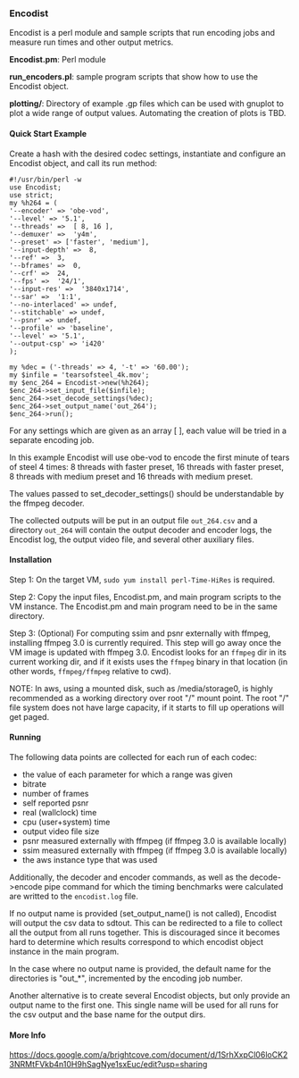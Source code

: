 ### Encodist

Encodist is a perl module and sample scripts that run encoding jobs and measure run times and other output metrics.

**Encodist\.pm**: Perl module

**run\_encoders.pl**: sample program scripts that show how to use the Encodist object.

**plotting/**: Directory of example .gp files which can be used with gnuplot to plot a wide range of output values.
Automating the creation of plots is TBD.

#### Quick Start Example

Create a hash with the desired codec settings, instantiate and configure an Encodist object, and call its run method:

    #!/usr/bin/perl -w
    use Encodist;
    use strict;
    my %h264 = (
    '--encoder' => 'obe-vod',
    '--level' => '5.1',
    '--threads' =>  [ 8, 16 ],
    '--demuxer' =>  'y4m',
    '--preset' => ['faster', 'medium'], 
    '--input-depth' =>  8,
    '--ref' =>  3,
    '--bframes' =>  0,
    '--crf' =>  24,
    '--fps' =>  '24/1',
    '--input-res' =>  '3840x1714',
    '--sar' =>  '1:1',
    '--no-interlaced' => undef,
    '--stitchable' => undef,
    '--psnr' => undef,
    '--profile' => 'baseline',
    '--level' => '5.1',
    '--output-csp' => 'i420'
    );

    my %dec = ('-threads' => 4, '-t' => '60.00');
    my $infile = 'tearsofsteel_4k.mov';
    my $enc_264 = Encodist->new(%h264);
    $enc_264->set_input_file($infile);
    $enc_264->set_decode_settings(%dec);
    $enc_264->set_output_name('out_264');
    $enc_264->run();

For any settings which are given as an array [ ], each value will be tried in a separate encoding job.

In this example Encodist will use obe-vod to encode the first minute of tears of steel 4 times: 8 threads with faster preset,
16 threads with faster preset, 8 threads with medium preset and 16 threads with medium preset.

The values passed to set\_decoder\_settings() should be understandable by the ffmpeg decoder.

The collected outputs will be put
in an output file `out_264.csv` and a directory `out_264` will contain the output decoder 
and encoder logs, the Encodist log, the output video file, and several other auxiliary files.

#### Installation

Step 1: On the target VM, `sudo yum install perl-Time-HiRes` is required.

Step 2: Copy the input files, Encodist.pm, and main program scripts to
the VM instance. The Encodist.pm and main program need to be in the same directory.

Step 3: (Optional) For computing ssim and psnr externally with ffmpeg, installing ffmpeg 3.0 is currently required.
This step will go away once the VM image is updated with ffmpeg 3.0. Encodist looks for an `ffmpeg` dir in its current working dir,
and if it exists uses the `ffmpeg` binary in that location (in other words, `ffmpeg/ffmpeg` relative to cwd).

NOTE: In aws, using a mounted disk, such as
/media/storage0, is highly recommended as a working directory over root "/" mount point. The root "/" file
system does not have large capacity, if it starts to fill up operations will get paged.

#### Running

The following data points are collected for each run of each codec:

  * the value of each parameter for which a range was given
  * bitrate
  * number of frames
  * self reported psnr
  * real (wallclock) time 
  * cpu (user+system) time
  * output video file size 
  * psnr measured externally with ffmpeg (if ffmpeg 3.0 is available locally)
  * ssim measured externally with ffmpeg (if ffmpeg 3.0 is available locally)
  * the aws instance type that was used

Additionally, the decoder and encoder commands, as well as the decode->encode pipe command for which the timing benchmarks were
calculated are writted to the `encodist.log` file.

If no output name is provided (set\_output\_name() is not called), Encodist will output the csv data to sdtout. This
can be redirected to a file to collect all the output from all runs together. This is discouraged since
it becomes hard to determine which results correspond to which encodist object instance in the main program.

In the case where no output name is provided, the default name for the directories is "out_*", incremented by
the encoding job number.

Another alternative is to create several Encodist objects, but only provide an output name to the first one.
This single name will be used for all runs for the csv output and the base name for the output dirs.


#### More Info

https://docs.google.com/a/brightcove.com/document/d/1SrhXxpCl06loCK23NRMtFVkb4n10H9hSagNye1sxEuc/edit?usp=sharing




